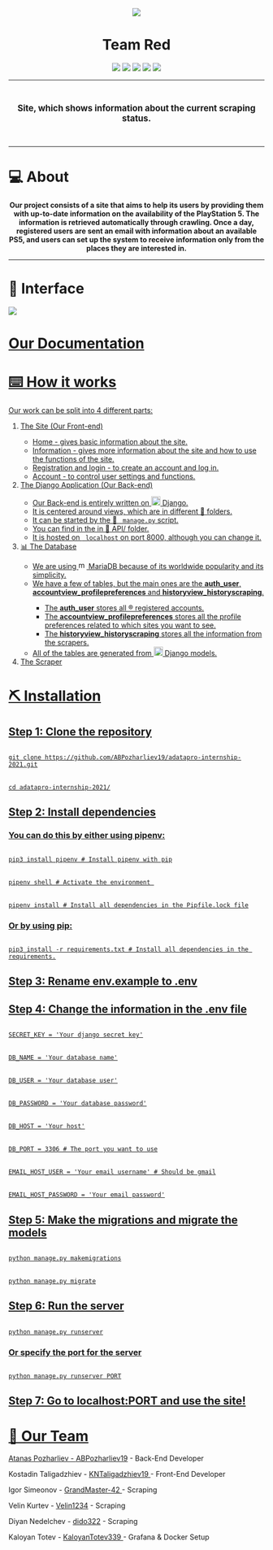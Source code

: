 <p align = "center">
  
<img src="https://i.imgur.com/fKw1JHJ.png">
  
 </p>
<h1 align="center">Team Red</h1>

<p align = "center">
   <img src = "https://img.shields.io/github/languages/count/ABPozharliev19/adatapro-internship-2021?style=for-the-badge">
   <img src = "https://img.shields.io/github/contributors/ABPozharliev19/adatapro-internship-2021?style=for-the-badge">
   <img src = "https://img.shields.io/github/repo-size/ABPozharliev19/adatapro-internship-2021?style=for-the-badge">
   <img src = "https://img.shields.io/github/last-commit/ABPozharliev19/adatapro-internship-2021?style=for-the-badge">
   <img src = "https://img.shields.io/github/languages/top/ABPozharliev19/adatapro-internship-2021?style=for-the-badge">
 </p>
  
<hr>
<br>
    <p align="center"><strong><big>Site, which shows information about the current scraping status.</big></strong></p>
<br>
<hr>

<h1>💻 About  </h1>
<p align="center"> <strong>Our project consists of a site that aims to help its users by providing them with up-to-date information on the availability of the PlayStation 5. The information is retrieved automatically through crawling. Once a day, registered users are sent an email with information about an available PS5, and users can set up the system to receive information only from the places they are interested in.</strong></p>
<hr>

<h1>🎥 Interface</h1>

<img src = "interface.gif">

<h1><a href = "https://codingburgas-my.sharepoint.com/:w:/r/personal/kntaligadzhiev19_codingburgas_bg/_layouts/15/Doc.aspx?sourcedoc=%7B97C0F57A-20E7-4145-AF17-5831ECDBA270%7D&file=Team%20RED.docx&action=default&mobileredirect=true">Our Documentation</h1>
  
<h1>⌨️ How it works</h1>
  
<p>Our work can be split into 4 different parts: </p>
  
<ol>
  
<li>The Site (Our Front-end)</li>
<ul>
  <li>Home - gives basic information about the site.</li>
  <li>Information - gives more information about the site and how to use the functions of the site.</li>
  <li>Registration and login - to create an account and log in.</li>
  <li>Account - to control user settings and functions. </li>
</ul>
  
<li>The Django Application (Our Back-end)</li>
  
<ul>
<li>Our Back-end is entirely written on <img src="https://emoji.gg/assets/emoji/py.png" width="18px" height="18px" alt="py">  Django. </li>
<li>It is centered around views, which are in different 📁 folders.</li>
<li>It can be started by the 📁 <code> manage.py</code> script. </li>
<li> You can find in the in 📁 API/ folder. </li>
<li>It is hosted on <code> localhost</code> on port 8000, although you can change it.</li>
</ul>
  
<li>📊 The Database </li>
<ul>
  
<li>We are using <img src="https://i.imgur.com/o8ZCuYn.png" width="16px" height="16px" alt="mariadb"> MariaDB because of its worldwide popularity and its simplicity.</li>
<li>We have a few of tables, but the main ones are the <strong>auth_user</strong>, <strong>accountview_profilepreferences</strong> and <strong> historyview_historyscraping</strong>. </li>
  
<ul>
    <li> The <strong>auth_user</strong> stores all ®️ registered accounts.</li>
    <li> The <strong>accountview_profilepreferences</strong> stores all the profile preferences related to which sites you want to see. </li>
    <li> The <strong>historyview_historyscraping</strong> stores all the information from the scrapers.</li>
</ul>
  
<li>All of the tables are generated from <img src="https://emoji.gg/assets/emoji/py.png" width="18px" height="18px" alt="py"> Django models. </li>
</ul>
  
<li>The Scraper</li>
</ol>
<h1>⛏️ Installation</h1>
<h2>Step 1: Clone the repository</h2>
<code>
git clone https://github.com/ABPozharliev19/adatapro-internship-2021.git
</code>
<br>
<code>
cd adatapro-internship-2021/
</code>
<h2>Step 2: Install dependencies </h2>
<h3>You can do this by either using pipenv:</h3>
<code>
pip3 install pipenv # Install pipenv with pip
</code>
<br>
<code>
pipenv shell # Activate the environment 
</code>
<br>
<code>
pipenv install # Install all dependencies in the Pipfile.lock file
</code>
<h3>Or by using pip:</h3>
<code>
pip3 install -r requirements.txt # Install all dependencies in the requirements.
</code>
<h2>Step 3: Rename env.example to .env</h2>
<h2>Step 4: Change the information in the .env file</h2>
<code>
SECRET_KEY = 'Your django secret key'
</code>
<br>
<code>
DB_NAME = 'Your database name'
</code>
<br>
<code>
DB_USER = 'Your database user'
</code>
<br>
<code>
DB_PASSWORD = 'Your database password'
</code>
<br>
<code>
DB_HOST = 'Your host'
</code>
<br>
<code>
DB_PORT = 3306 # The port you want to use
</code>
<br>
<code>
EMAIL_HOST_USER = 'Your email username' # Should be gmail
</code>
<br>
<code>
EMAIL_HOST_PASSWORD = 'Your email password'
</code>

<h2>Step 5: Make the migrations and migrate the models</h2>
<code>
python manage.py makemigrations
</code>
<br>
<code>
python manage.py migrate
</code>
<h2>Step 6: Run the server</h2>
<code>
python manage.py runserver
</code>
<h3>Or specify the port for the server</h3>
<code>
python manage.py runserver PORT
</code>
<h2>Step 7: Go to localhost:PORT and use the site!</h2>
<h1>🧒 Our Team </h1>
<p>Atanas Pozharliev - <a href = "https://github.com/ABPozharliev19">ABPozharliev19</a> - Back-End Developer</p>
  <p>Kostadin Taligadzhiev - <a href = "https://github.com/KNTaligadzhiev19>">KNTaligadzhiev19 </a> - Front-End Developer</p>
  <p>Igor Simeonov - <a href = "https://github.com/GrandMaster-42"> GrandMaster-42 </a> - Scraping </p>
  <p> Velin Kurtev - <a href="https://github.com/Velin1234">Velin1234</a> - Scraping </p>
    <p> Diyan Nedelchev - <a href="https://github.com/dido322">dido322</a> - Scraping </p>
  <p> Kaloyan Totev - <a href = "https://github.com/KaloyanTotev339">KaloyanTotev339 </a> - Grafana & Docker Setup </p>

  
